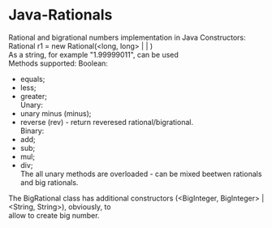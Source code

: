 # Java-Rationals
Rational and bigrational numbers implementation in Java
Constructors:    
Rational r1 = new Rational(<long, long> | <long> | <String>)    
As a string, for example "1.99999011", can be used   
Methods supported:
Boolean:    
- equals;    
- less;    
- greater;    
Unary:    
- unary minus (minus);    
- reverse (rev) - return reveresed rational/bigrational.    
Binary:
- add;    
- sub;    
- mul;    
- div;    
The all unary methods are overloaded - can be mixed beetwen rationals and big rationals.   
 
The BigRational class has additional constructors  (<BigInteger, BigInteger> | <String, String>), obviously, to     
allow to create big number.


